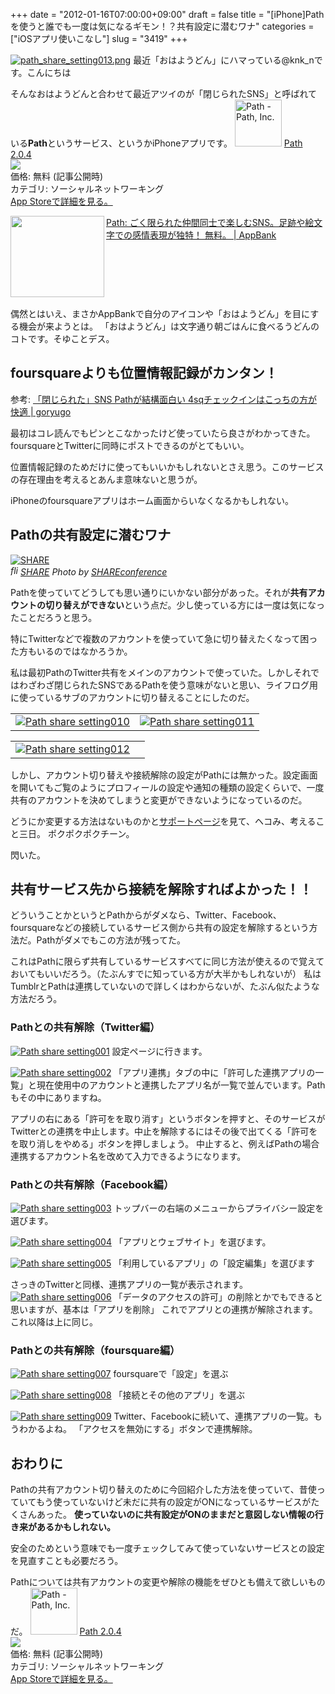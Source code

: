 +++
date = "2012-01-16T07:00:00+09:00"
draft = false
title = "[iPhone]Pathを使うと誰でも一度は気になるギモン！？共有設定に潜むワナ"
categories = ["iOSアプリ使いこなし"]
slug = "3419"
+++

<a href="https://knk-n.com/images/2012/01/path_share_setting013.png" title="Path share setting013"><img src="https://knk-n.com/images/2012/01/path_share_setting013.png" title="path_share_setting013.png" /></a>
最近「おはようどん」にハマっている@knk_nです。こんにちは

そんなおはようどんと合わせて最近アツイのが「閉じられたSNS」と呼ばれている<strong>Path</strong>というサービス、というかiPhoneアプリです。
<a href="http://itunes.apple.com/jp/app/path/id403639508?mt=8&uo=4" target="new"><img class="appstorehelper_appicn" width="75" height="75" src="http://a1.mzstatic.com/us/r1000/068/Purple/a4/d2/7f/mzl.huuxssks.png" alt="Path - Path, Inc."></a>
<a href="http://itunes.apple.com/jp/app/path/id403639508?mt=8&uo=4" target="new">Path 2.0.4</a><br>
<a href="http://itunes.apple.com/jp/app/path/id403639508?mt=8&uo=4" target="itunes_store"><img class="appstorehelper_icn" src="http://ax.phobos.apple.com.edgesuite.net/ja_jp/images/web/linkmaker/badge_appstore-sm.gif" ></a><br>
価格: 無料 (記事公開時)<br>
カテゴリ: ソーシャルネットワーキング<br>
<a href="http://itunes.apple.com/jp/app/path/id403639508?mt=8&uo=4" target="new">App Storeで詳細を見る。</a>

<table width="100%"><a href="http://www.appbank.net/2012/01/15/iphone-application/354816.php" target="_blank"><img class="alignleft" align="left" border="0" src="http://capture.heartrails.com/150x130/shadow?http://www.appbank.net/2012/01/15/iphone-application/354816.php" alt="" width="150" height="130" /></a><a href="http://www.appbank.net/2012/01/15/iphone-application/354816.php" target="_blank">Path: ごく限られた仲間同士で楽しむSNS。足跡や絵文字での感情表現が独特！ 無料。 | AppBank</a><a href="http://b.hatena.ne.jp/entry/http://www.appbank.net/2012/01/15/iphone-application/354816.php" target="_blank"><img border="0" src="http://b.hatena.ne.jp/entry/image/http://www.appbank.net/2012/01/15/iphone-application/354816.php" alt="" /></a></table>
偶然とはいえ、まさかAppBankで自分のアイコンや「おはようどん」を目にする機会が来ようとは。
「おはようどん」は文字通り朝ごはんに食べるうどんのコトです。そゆことデス。<!--more--><h2>foursquareよりも位置情報記録がカンタン！</h2>
<p>参考: <a href="http://goryugo.com/20111212/path/" target="_blank">「閉じられた」SNS Pathが結構面白い 4sqチェックインはこっちの方が快適 | goryugo</a><a href="http://b.hatena.ne.jp/entry/http://goryugo.com/20111212/path/" target="_blank"><img src="http://b.hatena.ne.jp/entry/image/http://goryugo.com/20111212/path/" alt="" /></a>
</p>
最初はコレ読んでもピンとこなかったけど使っていたら良さがわかってきた。foursquareとTwitterに同時にポストできるのがとてもいい。

位置情報記録のためだけに使ってもいいかもしれないとさえ思う。このサービスの存在理由を考えるとあんま意味ないと思うが。

iPhoneのfoursquareアプリはホーム画面からいなくなるかもしれない。

<h2>Pathの共有設定に潜むワナ</h2>
<p><a rel="nofollow" target="_blank" href="http://www.flickr.com/photos/shareconference/5519893167/" title="SHARE by SHAREconference, on Flickr"><img class="flickr_photo" src="http://farm6.staticflickr.com/5296/5519893167_19a4f84315.jpg" alt="SHARE"/></a><br /><cite class="flickr_photographer"><img src="http://farm4.static.flickr.com/3329/favicons/72157601614001242_7730.png" width="16" height="16" alt="flickr.com" class="favicon"><a rel="nofollow" target="_blank" href="http://www.flickr.com/photos/shareconference/5519893167/">SHARE</a> Photo by <a rel="nofollow" target="_blank" href="http://www.flickr.com/photos/shareconference/">SHAREconference</a></cite></p>
Pathを使っていてどうしても思い通りにいかない部分があった。それが<strong>共有アカウントの切り替えができない</strong>という点だ。少し使っている方には一度は気になったことだろうと思う。

特にTwitterなどで複数のアカウントを使っていて急に切り替えたくなって困った方もいるのではなかろうか。

私は最初PathのTwitter共有をメインのアカウントで使っていた。しかしそれではわざわざ閉じられたSNSであるPathを使う意味がないと思い、ライフログ用に使っているサブのアカウントに切り替えることにしたのだ。

<table>
<tr>
<td>
<a href="https://knk-n.com/images/2012/01/path_share_setting010.png" title="Path share setting010"><img src="https://knk-n.com/images/2012/01/path_share_setting010.png" alt="Path share setting010" title="path_share_setting010.png" /></a>
</td>
<td>
<a href="https://knk-n.com/images/2012/01/path_share_setting011.png" title="Path share setting011"><img src="https://knk-n.com/images/2012/01/path_share_setting011.png" alt="Path share setting011" title="path_share_setting011.png" />
</a>
</td>
</tr>
</table>
<table>
<tr>
<td>
<a href="https://knk-n.com/images/2012/01/path_share_setting012.png" title="Path share setting012"><img src="https://knk-n.com/images/2012/01/path_share_setting012.png" alt="Path share setting012" title="path_share_setting012.png" /></a>
</td>
<td></td>
</tr>
</table>
しかし、アカウント切り替えや接続解除の設定がPathには無かった。設定画面を開いてもご覧のようにプロフィールの設定や通知の種類の設定くらいで、一度共有のアカウントを決めてしまうと変更ができないようになっているのだ。

どうにか変更する方法はないものかと<a href="http://service.path.com/" target="_blank">サポートページ</a>を見て、ヘコみ、考えること三日。
ポクポクポクチーン。

閃いた。

<h2>共有サービス先から接続を解除すればよかった！！</h2>
どういうことかというとPathからがダメなら、Twitter、Facebook、foursquareなどの接続しているサービス側から共有の設定を解除するという方法だ。Pathがダメでもこの方法が残ってた。

これはPathに限らず共有しているサービスすべてに同じ方法が使えるので覚えておいてもいいだろう。（たぶんすでに知っている方が大半かもしれないが）
私はTumblrとPathは連携していないので詳しくはわからないが、たぶん似たような方法だろう。

<h3>Pathとの共有解除（Twitter編）</h3>
<a href="https://knk-n.com/images/2012/01/path_share_setting001.png" title="Path share setting001"><img src="https://knk-n.com/images/2012/01/path_share_setting001.png" alt="Path share setting001" title="path_share_setting001.png" /></a>
設定ページに行きます。

<a href="https://knk-n.com/images/2012/01/path_share_setting002.png" title="Path share setting002"><img src="https://knk-n.com/images/2012/01/path_share_setting002.png" alt="Path share setting002" title="path_share_setting002.png" /></a>
「アプリ連携」タブの中に「許可した連携アプリの一覧」と現在使用中のアカウントと連携したアプリ名が一覧で並んでいます。Pathもその中にありますね。

アプリの右にある「許可をを取り消す」というボタンを押すと、そのサービスがTwitterとの連携を中止します。中止を解除するにはその後で出てくる「許可をを取り消しをやめる」ボタンを押しましょう。
中止すると、例えばPathの場合連携するアカウント名を改めて入力できるようになります。
<h3>Pathとの共有解除（Facebook編）</h3>
<a href="https://knk-n.com/images/2012/01/path_share_setting003.png" title="Path share setting003"><img src="https://knk-n.com/images/2012/01/path_share_setting003.png" alt="Path share setting003" title="path_share_setting003.png" /></a>
トップバーの右端のメニューからプライバシー設定を選びます。

<a href="https://knk-n.com/images/2012/01/path_share_setting004.png" title="Path share setting004"><img src="https://knk-n.com/images/2012/01/path_share_setting004.png" alt="Path share setting004" title="path_share_setting004.png" /></a>
「アプリとウェブサイト」を選びます。

<a href="https://knk-n.com/images/2012/01/path_share_setting005.png" title="Path share setting005"><img src="https://knk-n.com/images/2012/01/path_share_setting005.png" alt="Path share setting005" title="path_share_setting005.png" /></a>
「利用しているアプリ」の「設定編集」を選びます

さっきのTwitterと同様、連携アプリの一覧が表示されます。<a href="https://knk-n.com/images/2012/01/path_share_setting006.png" title="Path share setting006"><img src="https://knk-n.com/images/2012/01/path_share_setting006.png" alt="Path share setting006" title="path_share_setting006.png" /></a>
「データのアクセスの許可」の削除とかでもできると思いますが、基本は「アプリを削除」
これでアプリとの連携が解除されます。
これ以降は上に同じ。

<h3>Pathとの共有解除（foursquare編）</h3>
<a href="https://knk-n.com/images/2012/01/path_share_setting007.png" title="Path share setting007"><img src="https://knk-n.com/images/2012/01/path_share_setting007.png" alt="Path share setting007" title="path_share_setting007.png" /></a>
foursquareで「設定」を選ぶ

<a href="https://knk-n.com/images/2012/01/path_share_setting008.png" title="Path share setting008"><img src="https://knk-n.com/images/2012/01/path_share_setting008.png" alt="Path share setting008" title="path_share_setting008.png" /></a>
「接続とその他のアプリ」を選ぶ

<a href="https://knk-n.com/images/2012/01/path_share_setting009.png" title="Path share setting009"><img src="https://knk-n.com/images/2012/01/path_share_setting009.png" alt="Path share setting009" title="path_share_setting009.png" /></a>
Twitter、Facebookに続いて、連携アプリの一覧。もうわかるよね。
「アクセスを無効にする」ボタンで連携解除。

<h2>おわりに</h2>
Pathの共有アカウント切り替えのために今回紹介した方法を使っていて、昔使っていてもう使っていないけど未だに共有の設定がONになっているサービスがたくさんあった。
<strong>使っていないのに共有設定がONのままだと意図しない情報の行き来があるかもしれない。</strong>

安全のためという意味でも一度チェックしてみて使っていないサービスとの設定を見直すことも必要だろう。

Pathについては共有アカウントの変更や解除の機能をぜひとも備えて欲しいものだ。
<a href="http://itunes.apple.com/jp/app/path/id403639508?mt=8&uo=4" target="new"><img class="appstorehelper_appicn" width="75" height="75" src="http://a1.mzstatic.com/us/r1000/068/Purple/a4/d2/7f/mzl.huuxssks.png" alt="Path - Path, Inc."></a>
<a href="http://itunes.apple.com/jp/app/path/id403639508?mt=8&uo=4" target="new">Path 2.0.4</a><br>
<a href="http://itunes.apple.com/jp/app/path/id403639508?mt=8&uo=4" target="itunes_store"><img class="appstorehelper_icn" src="http://ax.phobos.apple.com.edgesuite.net/ja_jp/images/web/linkmaker/badge_appstore-sm.gif" ></a><br>
価格: 無料 (記事公開時)<br>
カテゴリ: ソーシャルネットワーキング<br>
<a href="http://itunes.apple.com/jp/app/path/id403639508?mt=8&uo=4" target="new">App Storeで詳細を見る。</a>
